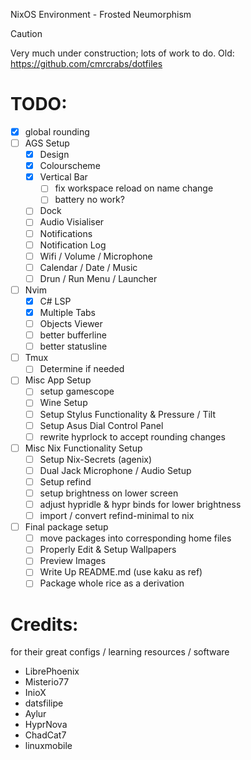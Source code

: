 NixOS Environment - Frosted Neumorphism

> [!Caution]
>
> Very much under construction; lots of work to do.
> Old: https://github.com/cmrcrabs/dotfiles


# TODO: 

- [X] global rounding
- [ ] AGS Setup
    - [X] Design
    - [X] Colourscheme
    - [X] Vertical Bar
        - [ ] fix workspace reload on name change
        - [ ] battery no work?
    - [ ] Dock
    - [ ] Audio Visialiser
    - [ ] Notifications
    - [ ] Notification Log
    - [ ] Wifi / Volume / Microphone
    - [ ] Calendar / Date / Music
    - [ ] Drun / Run Menu / Launcher

- [ ] Nvim
    - [X] C# LSP
    - [X] Multiple Tabs
    - [ ] Objects Viewer
    - [ ] better bufferline
    - [ ] better statusline
- [ ] Tmux
    - [ ] Determine if needed
- [ ] Misc App Setup
    - [ ] setup gamescope
    - [ ] Wine Setup
    - [ ] Setup Stylus Functionality & Pressure / Tilt
    - [ ] Setup Asus Dial Control Panel 
    - [ ] rewrite hyprlock to accept rounding changes

- [ ] Misc Nix Functionality Setup
    - [ ] Setup Nix-Secrets (agenix)
    - [ ] Dual Jack Microphone / Audio Setup
    - [ ] Setup refind 
    - [ ] setup brightness on lower screen
    - [ ] adjust hypridle & hypr binds for lower brightness
    - [ ] import / convert refind-minimal to nix

- [ ] Final package setup
    - [ ] move packages into corresponding home files
    - [ ] Properly Edit & Setup Wallpapers
    - [ ] Preview Images
    - [ ] Write Up README.md (use kaku as ref)
    - [ ] Package whole rice as a derivation

# Credits:
for their great configs / learning resources / software

- LibrePhoenix
- Misterio77
- InioX
- datsfilipe
- Aylur
- HyprNova
- ChadCat7
- linuxmobile
